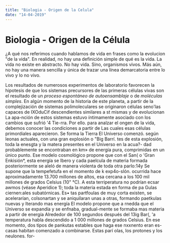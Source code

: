 ```yaml
---
title: "Biologia - Origen de la Celula"
date: "14-04-2019"
---
```



# Biologia - Origen de la Célula

¿A qué nos referimos cuando hablamos de vida en frases como la evolucion "de la vida". 
En realidad, no hay una definición simple de qué es la vida. La vida no existe en abstracto. No hay vida. Sino, organismos vivos. Más aún, no hay una manera sencilla y única de trazar una línea demarcatoria entre lo vivo y lo no vivo. 

Los resultados de numerosos experimentos de laboratorio favorecen la hipotesis de que los sistemas precursores de las primeras células vivas son el resultado de un *proceso espontáneo de autoensamblaje* o de *moléculas simples*. En algún momento de la historia de este planeta, a partir de la complejización de sistemas polimoleculares se originaron células seno'las capaces de IXOduCif descendientes similares a st mismas y de evolucionan La apa-nción de estos sistemas estuvo íntimamente asociado con los cambios que sufrió '4 Tie-rra. Por ello. para analzar el ongen de la vida, debemos conocer las condiciones a partir de Las cuales esas células primordiales aparecieron. 
Se forma la Tierra 
El Universo comenzó. según leonas actuales, con una gran explosión o "Big Barrí. tes de esta explosión, toda la enesgta y la matera presentes en el Universo en la acua?- dad probablemente se encontraban en km» de energía pura, comprimidas en un único punto. Ese modelo cosmológico propone que con el San( o 'Gran Enkisión*, esta energía se Ibero y cada paelcula de materia formada posteriormente se aleló de manera violenta de toda otra parlo:14y Se supone que la tempefetufa en el momento de k exp4o-slón. ocurrida hace aproximadamente 13.700 millones de altos, esa cercana a los 100 mil millones de grados Celsius (10" °C). A esta terriperatura no podrían ecsar awmos (véase Aperidice 1); toda la materia estada en forma de pa Gulas ciernen:ales subatórnicas. Es• tas partfoulas de muy corta existen, se acelerarían, colsonartan y se aniquilaran unas a otras, formando paetkulas nuevas y Iterando mas energía El modelo propone que a rnedda que el Universo se expandía y se enfnaba, gradual-mente se formaba mas materia a partir de energía Alrededor de 100 segundos después del 13ig Bar(, 'a temperatura habla descendido a 1 000 millones de grados Celsius. En ese momento, dos tipos de pankutas estables que haga ese nxxnento eran es-casas habitan comenzado a combinarse. Estas parí olas, los protones y los neulones. for-